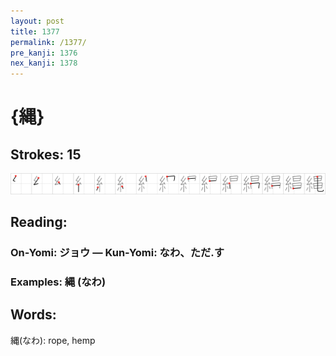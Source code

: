 ```yaml
---
layout: post
title: 1377
permalink: /1377/
pre_kanji: 1376
nex_kanji: 1378
---
```


# {縄}

## Strokes: 15

<div class="stroke"><img src="../images/E7B884.png" /></div>

## Reading:

### On-Yomi: ジョウ &mdash; Kun-Yomi: なわ、ただ.す

### Examples: 縄 (なわ)

## Words:

縄(なわ): rope, hemp
